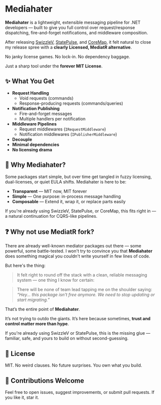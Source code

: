 ﻿# Mediahater

**Mediahater** is a lightweight, extensible messaging pipeline for .NET developers 
— built to give you full control over request/response dispatching, fire-and-forget notifications, and middleware composition.

After releasing [SwizzleV](https://github.com/mshimshon/SwizzleV), [StatePulse](https://github.com/mshimshon/StatePulse), and [CoreMap](https://github.com/mshimshon/CoreMap), 
it felt natural to close my release spree with a **clearly Licensed,  MediatR alternative**.

No janky license games. No lock-in. No dependency baggage.

Just a sharp tool under the **forever MIT License**.

## ✨ What You Get

- **Request Handling**
  - Void requests (commands)
  - Response-producing requests (commands/queries)
- **Notification Publishing**
  - Fire-and-forget messages
  - Multiple handlers per notification
- **Middleware Pipelines**
  - Request middlewares (`IRequestMiddleware`)
  - Notification middlewares (`IPublisherMiddleware`)
- **Decouple**
- **Minimal dependencies**
- **No licensing drama**


## 🧭 Why Mediahater?

Some packages start simple, but over time get tangled in fuzzy licensing, dual-licenses, or quiet EULA shifts. Mediahater is here to be:

- **Transparent** — MIT now, MIT forever
- **Simple** — One purpose: in-process message handling
- **Composable** — Extend it, wrap it, or replace parts easily

If you're already using SwizzleV, StatePulse, or CoreMap, this fits right in — a natural continuation for CQRS-like pipelines.

## ❓ Why not use MediatR fork?

There are already well-known mediator packages out there — some powerful, some battle-tested. I won't try to convince you that **Mediahater** does something magical you couldn't write yourself in few lines of code.

But here's the thing:

> It felt right to round off the stack with a clean, reliable messaging system — one thing I know for certain:

>There will be none of team lead tapping me on the shoulder saying:
>*“Hey... this package isn't free anymore. We need to stop updating or start migrating.”*

That’s the entire point of **Mediahater**.

It’s not trying to outdo the giants. It’s here because sometimes, **trust and control matter more than hype**.

If you're already using SwizzleV or StatePulse, this is the missing glue — familiar, safe, and yours to build on without second-guessing.

## 🔏 License

MIT. No weird clauses. No future surprises. You own what you build.

## 🙌 Contributions Welcome

Feel free to open issues, suggest improvements, or submit pull requests. If you like it, star it.

